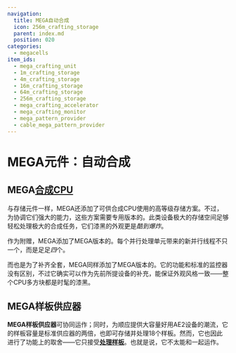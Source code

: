 ```yaml
---
navigation:
  title: MEGA自动合成
  icon: 256m_crafting_storage
  parent: index.md
  position: 020
categories:
  - megacells
item_ids:
  - mega_crafting_unit
  - 1m_crafting_storage
  - 4m_crafting_storage
  - 16m_crafting_storage
  - 64m_crafting_storage
  - 256m_crafting_storage
  - mega_crafting_accelerator
  - mega_crafting_monitor
  - mega_pattern_provider
  - cable_mega_pattern_provider
---
```


# MEGA元件：自动合成

<GameScene zoom="6" background="transparent">
  <ImportStructure src="assets/assemblies/crafting_cpu.snbt" />
  <IsometricCamera yaw="195" pitch="10" />
</GameScene>

## MEGA[合成CPU](ae2:items-blocks-machines/crafting_cpu_multiblock.md)

<Row>
  <BlockImage id="mega_crafting_unit" scale="4" />
  <BlockImage id="1m_crafting_storage" scale="4" />
  <BlockImage id="4m_crafting_storage" scale="4" />
  <BlockImage id="16m_crafting_storage" scale="4" />
  <BlockImage id="64m_crafting_storage" scale="4" />
  <BlockImage id="256m_crafting_storage" scale="4" />
</Row>

与存储元件一样，MEGA还添加了可供合成CPU使用的高等级存储方案。不过，为协调它们强大的能力，这些方案需要专用版本的<ItemLink id="ae2:crafting_unit" />。此类设备极大的存储空间足够轻松处理极大的合成任务，它们漆黑的外观更是*酷到爆炸*。

<RecipeFor id="mega_crafting_unit" />
<RecipeFor id="1m_crafting_storage" />
<RecipeFor id="4m_crafting_storage" />
<RecipeFor id="16m_crafting_storage" />
<RecipeFor id="64m_crafting_storage" />
<RecipeFor id="256m_crafting_storage" />

作为附赠，MEGA添加了MEGA版本的<ItemLink id="ae2:crafting_accelerator" />。每个并行处理单元带来的新并行线程不只一个，而是足足*四*个。

<BlockImage id="mega_crafting_accelerator" scale="4" />
<RecipeFor id="mega_crafting_accelerator" />

而也是为了补齐全套，MEGA同样添加了MEGA版本的<ItemLink id="ae2:crafting_monitor" />。它的功能和标准的监控器没有区别，不过它确实可以作为先前所提设备的补充，能保证外观风格一致——整个CPU多方块都是时髦的漆黑。

<BlockImage id="mega_crafting_monitor" scale="4" />
<RecipeFor id="mega_crafting_monitor" />

## MEGA样板供应器

<Row>
  <BlockImage id="mega_pattern_provider" scale="4" />
  <GameScene zoom="4" background="transparent">
    <ImportStructure src="assets/assemblies/cable_mega_pattern_provider.snbt" />
  </GameScene>
</Row>

**MEGA样板供应器**可协同<ItemLink id="ae2:pattern_provider" />运作；同时，为顺应提供大容量好用AE2设备的潮流，它的样板容量是标准供应器的两倍，也即可存储并处理18个样板。然而，它也因此进行了功能上的取舍——它只接受[**处理样板**](ae2:items-blocks-machines/patterns.md)。也就是说，它不太能和<ItemLink id="ae2:molecular_assembler" />一起运作。

<Row>
  <RecipeFor id="mega_pattern_provider" />
  <RecipeFor id="cable_mega_pattern_provider" />
</Row>
